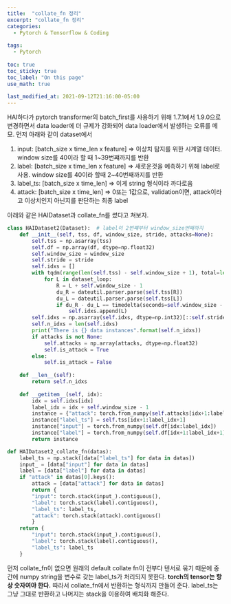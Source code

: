 ```yaml
---
title:  "collate_fn 정리"
excerpt: "collate_fn 정리"
categories:
  - Pytorch & Tensorflow & Coding
  
tags:
  - Pytorch
  
toc: true
toc_sticky: true
toc_label: "On this page"
use_math: true
    
last_modified_at: 2021-09-12T21:16:00-05:00
---
```

  
  
HAI하다가 pytorch transformer의 batch_first를 사용하기 위해 1.7.1에서 1.9.0으로 변경하면서 data loader에 더 규제가 강화되어 data loader에서 발생하는 오류를 메모. 
먼저 아래와 같이 dataset에서 
1. input: [batch_size x time_len x feature]  => 이상치 탐지를 위한 시계열 데이터. window size를 40이라 할 때 1~39번쨰까지를 반환 
2. label: [batch_size x time_len x feature]  => 새로운것을 예측하기 위해 label로 사용. window size를 40이라 할때 2~40번째까지를 반환
3. label_ts: [batch_size x time_len]  => 이게 string 형식이라 까다로움
4. attack: [batch_size x time_len] => 0또는 1값으로, validation이면, attack이라고 이상치인지 아닌지를 판단하는 최종 label
  
  
아래와 같은 HAIDataset과 collate_fn를 썼다고 쳐보자.
```python
class HAIDataset2(Dataset):  # label이 2번쨰부터 window_size번째까지
    def __init__(self, tss, df, window_size, stride, attacks=None):
        self.tss = np.asarray(tss)
        self.df = np.array(df, dtype=np.float32)
        self.window_size = window_size
        self.stride = stride
        self.idxs = []
        with tqdm(range(len(self.tss) - self.window_size + 1), total=len(self.tss) - self.window_size + 1, leave=False) as dataset_loop: # 시간이 연속된 것만 유요한 윈도우로 사용할 수 있다. 
            for L in dataset_loop:
                R = L + self.window_size - 1
                du_R = dateutil.parser.parse(self.tss[R])
                du_L = dateutil.parser.parse(self.tss[L])
                if du_R - du_L == timedelta(seconds=self.window_size - 1):
                    self.idxs.append(L)
        self.idxs = np.asarray(self.idxs, dtype=np.int32)[::self.stride]
        self.n_idxs = len(self.idxs)
        print("There is {} data instances".format(self.n_idxs))
        if attacks is not None:
            self.attacks = np.array(attacks, dtype=np.float32)
            self.is_attack = True
        else:
            self.is_attack = False
        
    def __len__(self):
        return self.n_idxs
    
    def __getitem__(self, idx):
        idx = self.idxs[idx]
        label_idx = idx + self.window_size - 1
        instance = {"attack": torch.from_numpy(self.attacks[idx+1:label_idx+1])} if self.is_attack else {}
        instance["label_ts"] = self.tss[idx+1:label_idx+1]
        instance["input"] = torch.from_numpy(self.df[idx:label_idx])
        instance["label"] = torch.from_numpy(self.df[idx+1:label_idx+1])
        return instance 

def HAIDataset2_collate_fn(datas):
    label_ts = np.stack([data["label_ts"] for data in datas])
    input_ = [data["input"] for data in datas]
    label = [data["label"] for data in datas]
    if "attack" in datas[0].keys():
        attack = [data["attack"] for data in datas]
        return {
        "input": torch.stack(input_).contiguous(),
        "label": torch.stack(label).contiguous(),
        "label_ts": label_ts,
        "attack": torch.stack(attack).contiguous()
        }
    return {
        "input": torch.stack(input_).contiguous(),
        "label": torch.stack(label).contiguous(),
        "label_ts": label_ts
    }
```
        
먼저 collate_fn이 없으면 원래의 default collate fn이 전부다 텐서로 묶기 때문에 중간에 numpy string을 변수로 갖는 label_ts가 처리되지 못한다.
**torch의 tensor는 항상 숫자여야 한다.**
따라서 collate_fn에서 반환하는 형식까지 만들어 준다. label_ts는 그냥 그대로 반환하고 나머지는 stack을 이용하여 배치화 해준다.